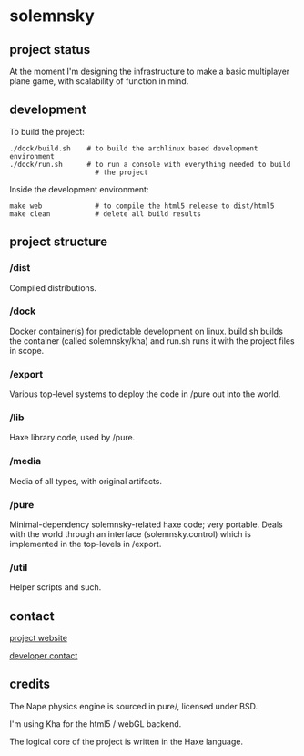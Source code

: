 # solemnsky

## project status

At the moment I'm designing the infrastructure to make a basic multiplayer plane game, with scalability of function in mind.

## development

To build the project:
    
    ./dock/build.sh    # to build the archlinux based development environment
    ./dock/run.sh      # to run a console with everything needed to build
                         # the project

Inside the development environment:

    make web             # to compile the html5 release to dist/html5
    make clean           # delete all build results

## project structure

### /dist

Compiled distributions.

### /dock

Docker container(s) for predictable development on linux. build.sh builds the container (called solemnsky/kha) and run.sh runs it with the project files in scope.

### /export

Various top-level systems to deploy the code in /pure out into the world.

### /lib

Haxe library code, used by /pure.

### /media

Media of all types, with original artifacts.

### /pure

Minimal-dependency solemnsky-related haxe code; very portable. Deals with the world through an interface (solemnsky.control) which is implemented in the top-levels in /export.

### /util

Helper scripts and such.

## contact 

[project website](http://solemnsky.com)

[developer contact](http://magnetic.uk.to)

## credits

The Nape physics engine is sourced in pure/, licensed under BSD.

I'm using Kha for the html5 / webGL backend.

The logical core of the project is written in the Haxe language.
